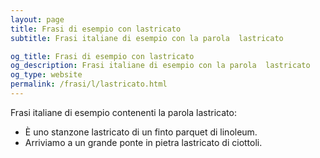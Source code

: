 ```yaml
---
layout: page
title: Frasi di esempio con lastricato 
subtitle: Frasi italiane di esempio con la parola  lastricato

og_title: Frasi di esempio con lastricato 
og_description: Frasi italiane di esempio con la parola  lastricato
og_type: website
permalink: /frasi/l/lastricato.html
---
```


Frasi italiane di esempio contenenti la parola lastricato:


- È uno stanzone lastricato di un finto parquet di linoleum.
- Arriviamo a un grande ponte in pietra lastricato di ciottoli.
